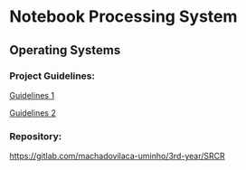 # Notebook Processing System

## Operating Systems

### Project Guidelines:

[Guidelines 1](guidelines1.pdf)

[Guidelines 2](guidelines2.pdf)

### Repository:

https://gitlab.com/machadovilaca-uminho/3rd-year/SRCR

